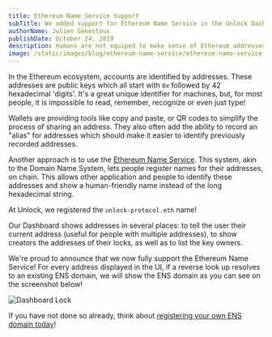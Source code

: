 ```yaml
---
title: Ethereum Name Service Support
subTitle: We added support for Ethereum Name Service in the Unlock Dashboard
authorName: Julien Genestoux
publishDate: October 24, 2019
description: Humans are not equiped to make sense of Ethereum addresses, the Ethereum Name Service makes it easy to recognize, remember and type addresses, in a fully decentralized way!
image: /static/images/blog/ethereum-name-service/ethereum-name-service.png
---
```


In the Ethereum ecosystem, accounts are identified by addresses. These addresses are public keys which all start with `0x` followed by 42 hexadecimal 'digits'. It's a great unique identifier for machines, but, for most people, it is impossible to read, remember, recognize or even just type!

Wallets are providing tools like copy and paste, or QR codes to simplify the process of sharing an address. They also often add the ability to record an "alias" for addresses which should make it easier to identify previously recorded addresses.

Another approach is to use the [Ethereum Name Service](https://ens.domains/). This system, akin to the Domain Name System, lets people register names for their addresses, on chain. This allows other application and people to identify these addresses and show a human-friendly name instead of the long hexadecimal string.

At Unlock, we registered the `unlock-protocol.eth` name!

Our Dashboard shows addresses in several places: to tell the user their current address (useful for people with multiple addresses), to show creators the addresses of their locks, as well as to list the key owners.

We're proud to announce that we now fully support the Ethereum Name Service! For every address displayed in the UI, if a reverse look up resolves to an existing ENS domain, we will show the ENS domain as you can see on the screenshot below!

![Dashboard Lock](/static/images/blog/ethereum-name-service/ens-enabled.png)

If you have not done so already, think about [registering your own ENS domain today](https://app.ens.domains/)!






